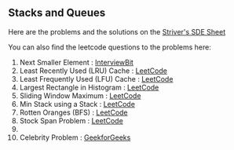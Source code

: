 ## Stacks and Queues

Here are the problems and the solutions on the [Striver's SDE Sheet](https://takeuforward.org/interviews/strivers-sde-sheet-top-coding-interview-problems)

You can also find the leetcode questions to the problems here:

1. Next Smaller Element : [InterviewBit](https://www.interviewbit.com/problems/nearest-smaller-element/)
2. Least Recently Used (LRU) Cache : [LeetCode](https://leetcode.com/problems/lru-cache/description/)
3. Least Frequently Used (LFU) Cache : [LeetCode](https://leetcode.com/problems/lfu-cache/description/)
4. Largest Rectangle in Histogram : [LeetCode](https://leetcode.com/problems/largest-rectangle-in-histogram/description/)
5. Sliding Window Maximum : [LeetCode](https://leetcode.com/problems/sliding-window-maximum/description/)
6. Min Stack using a Stack : [LeetCode](https://leetcode.com/problems/min-stack/description/)
7. Rotten Oranges (BFS) : [LeetCode](https://leetcode.com/problems/rotting-oranges/description/)
8. Stock Span Problem : [LeetCode](https://leetcode.com/problems/online-stock-span/description/)
9. 
10. Celebrity Problem : [GeekforGeeks](https://www.geeksforgeeks.org/problems/the-celebrity-problem/1)